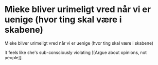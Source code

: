 # Mieke bliver urimeligt vred når vi er uenige (hvor ting skal være i skabene)
Mieke bliver urimeligt vred når vi er uenige (hvor ting skal være i skabene)

It feels like she's sub-consciously violating [[Argue about opinions, not people]].

<!-- #Life -->

<!-- {BearID:28A0F7BA-07CE-4763-BB5E-AB1C3157B17E-15756-000013040FEFBD65} -->
